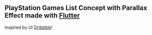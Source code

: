 ## PlayStation Games List Concept with Parallax Effect made with [Flutter](https://flutter.dev/)


Inspired by UI [Dribbble](https://dribbble.com/shots/10788807--4-the-Players-interaction-concept)!

###

